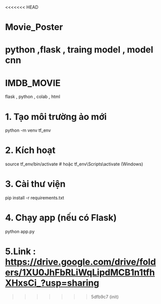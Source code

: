 <<<<<<< HEAD
# Movie_Poster
python ,flask , traing model , model cnn 
=======
# IMDB_MOVIE
flask , python , colab , html 

# 1. Tạo môi trường ảo mới
python -m venv tf_env

# 2. Kích hoạt
source tf_env/bin/activate    # hoặc tf_env\Scripts\activate (Windows)

# 3. Cài thư viện
pip install -r requirements.txt

# 4. Chạy app (nếu có Flask)
python app.py
# 5.Link : https://drive.google.com/drive/folders/1XU0JhFbRLiWqLipdMCB1n1tfhXHxsCi_?usp=sharing
>>>>>>> 5dfb9c7 (init)
